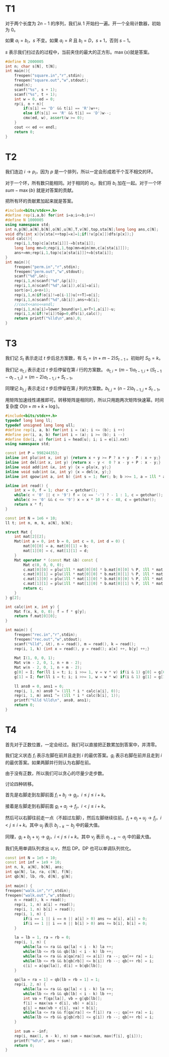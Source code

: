 # T1

对于两个长度为 $2n-1$ 的序列，我们从 $1$ 开始扫一遍。开一个全局计数器，初始为 $0$。

如果 $a_i=b_i$，$s$ 不变。如果 $a_i = R$ 且 $b_i = D$，$s+1$，否则 $s-1$。

$s$ 表示我们扫过去的过程中，当前夹住的最大的正方形。$\max\{s\}$就是答案。

```cpp
#define N 2000005
int n; char s[N], t[N];
int main(){
	freopen("square.in","r",stdin);
	freopen("square.out","w",stdout);
	read(n);
	scanf("%s", s + 1);
	scanf("%s", t + 1);
	int w = 0, ed = 0;
	rp(i, n + n){
		if(s[i] == 'D' && t[i] == 'R')w++;
		else if(s[i] == 'R' && t[i] == 'D')w--;
		cmx(ed, w), assert(w >= 0);
	}
	cout << ed << endl;
	return 0;
}
```



# T2

我们连边 $i\to p_i$，因为 $p$ 是一个排列，所以一定会形成若干个互不相交的环。

对于一个环，所有数只能相同。对于相同的 $a_i$，我们将 $b_i$ 加在一起。对于一个环 $sum - \max\{b\}$ 就是对答案的贡献。

把所有环的贡献累加起来就是答案。

```cpp
#include<bits/stdc++.h>
#define rep(i,a,b) for(int i=a;i<=b;i++)
#define N 1000005
using namespace std;
int n,p[N],a[N],b[N],o[N],u[N],T,v[N],top,sta[N];long long ans,c[N];
void dfs(int x){v[sta[++top]=x]=1;if(!v[p[x]])dfs(p[x]);}
void calc(){
	rep(i,1,top)c[a[sta[i]]]-=b[sta[i]];
	long long mn=0;rep(i,1,top)mn=min(mn,c[a[sta[i]]]);
	ans+=mn;rep(i,1,top)c[a[sta[i]]]+=b[sta[i]];
}
int main(){
	freopen("perm.in","r",stdin);
	freopen("perm.out","w",stdout);
	scanf("%d",&n);
	rep(i,1,n)scanf("%d",&p[i]);
	rep(i,1,n)scanf("%d",&a[i]),o[i]=a[i];
	sort(o+1,o+n+1);
	rep(i,1,n)if(o[i]!=o[i-1])u[++T]=o[i];
	rep(i,1,n)scanf("%d",&b[i]),ans+=b[i];
	//cout<<ans<<endl;
	rep(i,1,n)a[i]=lower_bound(u+1,u+T+1,a[i])-u;
	rep(i,1,n)if(!v[i])top=0,dfs(i),calc();
	return printf("%lld\n",ans),0;
}
```



# T3

我们记 $S_t$ 表示走过 $t$ 步后总方案数，有 $S_t = (n+m-2)S_{t-1}$ 。初始时 $S_0 = k$。

我们记 $a_{t,i}$ 表示走过 $t$ 步后停留在第 $i$ 行的方案数。 $a_{t,i} = (m-1)a_{t-1,i}+(S_{t-1} - a_{t-1,i}) = (m-2)a_{t-1,i} + S_{t-1}$。

同理记 $b_{t,j}$ 表示走过 $t$ 步后停留在第 $j$ 列的方案数。$b_{t,j} = (n-2)b_{t-1,j}+S_{t-1}$。

用矩阵加速线性递推即可。转移矩阵是相同的，所以只用跑两次矩阵快速幂。时间复杂度 $O(n+m+k+\log)$。

```cpp
#include<bits/stdc++.h>
typedef long long ll;
typedef unsigned long long ull;
#define rep(i, a, b) for(int i = (a); i <= (b); i ++)
#define per(i, a, b) for(int i = (a); i >= (b); i --)
#define Ede(i, u) for(int i = head[u]; i; i = e[i].nxt)
using namespace std;

const int P = 998244353;
inline int plu(int x, int y) {return x + y >= P ? x + y - P : x + y;}
inline int del(int x, int y) {return x - y <  0 ? x - y + P : x - y;}
inline void add(int &x, int y) {x = plu(x, y);}
inline void sub(int &x, int y) {x = del(x, y);}
inline int qpow(int a, int b) {int s = 1; for(; b; b >>= 1, a = 1ll * a * a % P) if(b & 1) s = 1ll * s * a % P; return s;}

inline int read() {
	int x = 0, f = 1; char c = getchar();
	while(c < '0' || c > '9') f = (c == '-') ? - 1 : 1, c = getchar();
	while(c >= '0' && c <= '9') x = x * 10 + c - 48, c = getchar();
	return x * f;
}

const int N = 1e6 + 10;
ll t; int n, m, k, a[N], b[N];

struct Mat {
	int mat[2][2];
	Mat(int a = 0, int b = 0, int c = 0, int d = 0) {
		mat[0][0] = a, mat[0][1] = b;
		mat[1][0] = c, mat[1][1] = d;
	}
	Mat operator * (const Mat &b) const {
		Mat c(0, 0, 0, 0);
		c.mat[0][0] = plu(1ll * mat[0][0] * b.mat[0][0] % P, 1ll * mat[0][1] * b.mat[1][0] % P);
		c.mat[0][1] = plu(1ll * mat[0][0] * b.mat[0][1] % P, 1ll * mat[0][1] * b.mat[1][1] % P);
		c.mat[1][0] = plu(1ll * mat[1][0] * b.mat[0][0] % P, 1ll * mat[1][1] * b.mat[1][0] % P);
		c.mat[1][1] = plu(1ll * mat[1][0] * b.mat[0][1] % P, 1ll * mat[1][1] * b.mat[1][1] % P);
		return c;
	}
} g[2];

int calc(int x, int y) {
	Mat f(x, k, 0, 0); f = f * g[y];
	return f.mat[0][0];
}

int main() {
	freopen("rec.in","r",stdin);
	freopen("rec.out","w",stdout);
	scanf("%lld", &t), n = read(), m = read(), k = read();
	rep(i, 1, k) {int x = read(), y = read(); a[x] ++, b[y] ++;}
	
	Mat I(1, 0, 0, 1);
	Mat v(m - 2, 0, 1, n + m - 2);
	Mat w(n - 2, 0, 1, n + m - 2);
	g[0] = I; for(ll i = t; i; i >>= 1, v = v * v) if(i & 1) g[0] = g[0] * v;
	g[1] = I; for(ll i = t; i; i >>= 1, w = w * w) if(i & 1) g[1] = g[1] * w;
	
	ll ans0 = 0, ans1 = 0;
	rep(i, 1, n) ans0 ^= (1ll * i * calc(a[i], 0));
	rep(i, 1, m) ans1 ^= (1ll * i * calc(b[i], 1));
	printf("%lld %lld\n", ans0, ans1);
	return 0;
}
```



# T4

首先对于正数位置，一定会经过。我们可以直接把正数累加到答案中，并清零。

我们定义状态 $f_{i}$ 表示左脚在前并且走到 $i$ 的最优答案。$g_i$ 表示右脚在前并且走到 $i$ 的最优答案。如果两脚并行则认为右脚在前。

由于没有正数，所以我们可以贪心的尽量少走步数。

讨论四种转移。

首先是右脚走到左脚前面 $f_i+b_j\to g_j$，$i\le j\le i+k$。

接着是左脚走到右脚前面 $g_i+a_j\to f_j$，$i<j\le i+k$。

然后可以右脚往前走一点（不超过左脚），然后左脚继续往前。$f_i+a_j+u_j\to f_j$，$i<j\le i+k$。其中 $u_j$ 表示 $b_{j-k}\sim b_j$ 中的最大值。

同理，$g_i+b_j+v_j\to g_j$，$i<j\le i+k$。其中 $v_j$ 表示 $a_{j-k}\sim a_j$ 中的最大值。

我们先用单调队列求出 $u, v$，然后 DP。DP 也可以单调队列优化。

```cpp
const int N = 1e5 + 10;
const int inf = 1e9 + 10;
int n, k, a[N], b[N], ans;
int qa[N], la, ra, c[N], f[N];
int qb[N], lb, rb, d[N], g[N];
 
int main() {
freopen("walk.in","r",stdin);
freopen("walk.out","w",stdout);
	n = read(), k = read();
	rep(i, 1, n) a[i] = read();
	rep(i, 1, n) b[i] = read();
	rep(i, 1, n) {
		if(i == 1 || i == n || a[i] > 0) ans += a[i], a[i] = 0;
		if(i == 1 || i == n || b[i] > 0) ans += b[i], b[i] = 0;
	}
 
	la = lb = 1, ra = rb = 0;
	rep(i, 1, n) {
		while(la <= ra && qa[la] < i - k) la ++;
		while(lb <= rb && qb[lb] < i - k) lb ++;
		while(la <= ra && a[qa[ra]] <= a[i]) ra --; qa[++ ra] = i;
		while(lb <= rb && b[qb[rb]] <= b[i]) rb --; qb[++ rb] = i;
		c[i] = a[qa[la]], d[i] = b[qb[lb]];
	}
	
	qa[la = ra = 1] = qb[lb = rb = 1] = 1;
	rep(i, 2, n) {
		while(la <= ra && qa[la] < i - k) la ++;
		while(lb <= rb && qb[lb] < i - k) lb ++;
		int va = f[qa[la]], vb = g[qb[lb]];
		f[i] = max(va + d[i], vb) + a[i];
		g[i] = max(vb + c[i], va) + b[i];
		while(la <= ra && f[qa[ra]] <= f[i]) ra --; qa[++ ra] = i;
		while(lb <= rb && g[qb[rb]] <= g[i]) rb --; qb[++ rb] = i;
	}
	
	int sum = -inf;
	rep(i, max(1, n - k), n) sum = max(sum, max(f[i], g[i]));
	printf("%d\n", ans + sum);
	return 0;
}
```

